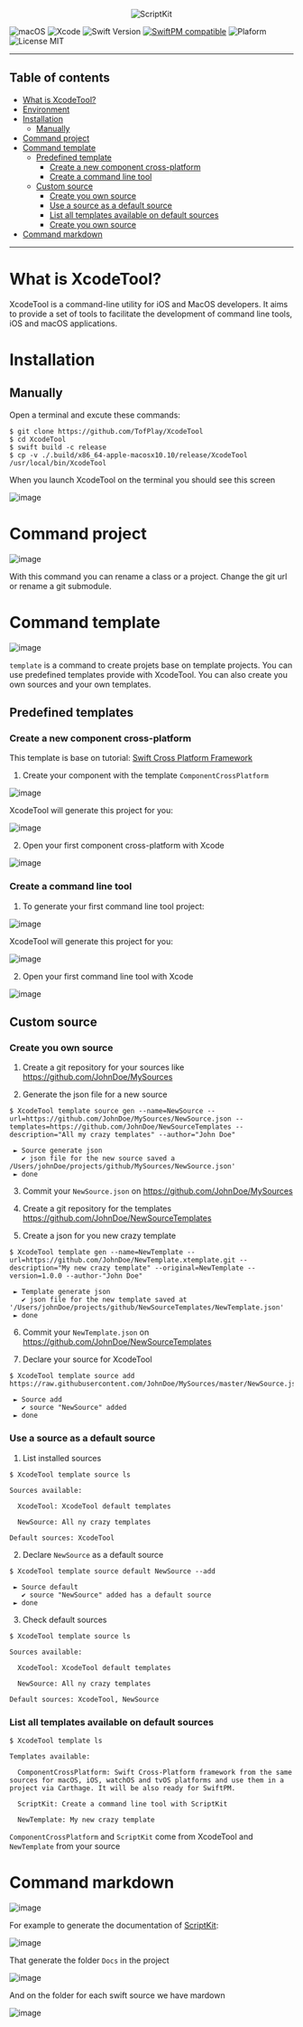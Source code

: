 <p align="center">
    <img src="https://user-images.githubusercontent.com/1082222/27725873-94b4bf92-5d78-11e7-834c-536dfc682007.png" alt="ScriptKit" />
</p>


![macOS](https://img.shields.io/badge/macOS-10.12.6-6193DF.svg)
![Xcode](https://img.shields.io/badge/Xcode-9.0%20beta%205-6193DF.svg)
![Swift Version](https://img.shields.io/badge/Swift-4.0-orange.svg) 
[![SwiftPM compatible](https://img.shields.io/badge/SwiftPM-compatible-brightgreen.svg)](https://github.com/apple/swift-package-manager) 
![Plaform](https://img.shields.io/badge/Platform-macOS-lightgrey.svg)
![License MIT](https://img.shields.io/badge/License-MIT-lightgrey.svg) 

---

## Table of contents

* [What is XcodeTool?](#what-is-xcodetool)
* [Environment](#environment)
* [Installation](#installation)
  * [Manually](#manually)
* [Command project](#command-project)
* [Command template](#command-template)
  * [Predefined template](#predefined-templates)
    * [Create a new component cross-platform](#create-a-new-component-cross-platform)
    * [Create a command line tool](#create-a-command-line-tool)
  * [Custom source](#custom-source)
    * [Create you own source](#create-you-own-source)
    * [Use a source as a default source](#use-a-source-as-a-default-source)
    * [List all templates available on default sources](#list-all-templates-available-on-default-sources)
    * [Create you own source]()
* [Command markdown](#command-markdown)

---

# What is XcodeTool?

XcodeTool is a command-line utility for iOS and MacOS developers. It aims to provide a set of tools to facilitate the development of command line tools, iOS and macOS applications.

# Installation 

## Manually

Open a terminal and excute these commands:
```
$ git clone https://github.com/TofPlay/XcodeTool 
$ cd XcodeTool
$ swift build -c release 
$ cp -v ./.build/x86_64-apple-macosx10.10/release/XcodeTool  /usr/local/bin/XcodeTool
```

When you launch XcodeTool on the terminal you should see this screen

![image](https://user-images.githubusercontent.com/1082222/29222154-a3d50aa8-7ec1-11e7-931e-00e46cd1189a.png)

# Command project

![image](https://user-images.githubusercontent.com/1082222/29222610-80edca32-7ec3-11e7-87bb-9cc9e3de15fe.png)

With this command you can rename a class or a project. Change the git url or rename a git submodule.

# Command template

![image](https://user-images.githubusercontent.com/1082222/27759376-cc0c1bae-5e2f-11e7-843b-80680183f334.png)

`template` is a command to create projets base on template projects. 
You can use predefined templates provide with XcodeTool. You can also create you own sources and your own templates.

## Predefined templates

### Create a new component cross-platform

This template is base on tutorial: [Swift Cross Platform Framework](https://github.com/TofPlay/SwiftCrossPlatformFramework)

1. Create your component with the template `ComponentCrossPlatform`

![image](https://user-images.githubusercontent.com/1082222/27759520-ef3b1fa0-5e32-11e7-9682-0587c9618e4b.png)

XcodeTool will generate this project for you:

![image](https://user-images.githubusercontent.com/1082222/27770435-13626b06-5f3f-11e7-8eaf-dbd0860369d6.png)

2. Open your first component cross-platform with Xcode

![image](https://user-images.githubusercontent.com/1082222/27770423-d28803ac-5f3e-11e7-9186-b8e1ffa08492.png)

### Create a command line tool

1. To generate your first command line tool project:

![image](https://user-images.githubusercontent.com/1082222/27724091-73f510c0-5d70-11e7-83d7-4432e690cbaf.png)

XcodeTool will generate this project for you:

![image](https://user-images.githubusercontent.com/1082222/27724973-9288ac46-5d74-11e7-8d8a-b630a7c92187.png)

2. Open your first command line tool with Xcode

![image](https://user-images.githubusercontent.com/1082222/27725251-be0f3ac8-5d75-11e7-8923-adeec5b8cade.png) 


## Custom source

### Create you own source

1. Create a git repository for your sources like https://github.com/JohnDoe/MySources

2. Generate the json file for a new source

```
$ XcodeTool template source gen --name=NewSource --url=https://github.com/JohnDoe/MySources/NewSource.json --templates=https://github.com/JohnDoe/NewSourceTemplates --description="All my crazy templates" --author="John Doe"

 ► Source generate json
   ✔︎ json file for the new source saved a /Users/johnDoe/projects/github/MySources/NewSource.json'
 ► done
 ```

3. Commit your `NewSource.json` on https://github.com/JohnDoe/MySources

4. Create a git repository for the templates https://github.com/JohnDoe/NewSourceTemplates

5. Create a json for you new crazy template

```
$ XcodeTool template gen --name=NewTemplate --url=https://github.com/JohnDoe/NewTemplate.xtemplate.git --description="My new crazy template" --original=NewTemplate --version=1.0.0 --author-"John Doe"

 ► Template generate json
   ✔︎ json file for the new template saved at '/Users/johnDoe/projects/github/NewSourceTemplates/NewTemplate.json'
 ► done
```

6. Commit your `NewTemplate.json` on https://github.com/JohnDoe/NewSourceTemplates

7. Declare your source for XcodeTool

```
$ XcodeTool template source add https://raw.githubusercontent.com/JohnDoe/MySources/master/NewSource.json

 ► Source add
   ✔︎ source "NewSource" added
 ► done
```

### Use a source as a default source

1. List installed sources

```
$ XcodeTool template source ls

Sources available:

  XcodeTool: XcodeTool default templates

  NewSource: All ny crazy templates

Default sources: XcodeTool
```

2. Declare `NewSource` as a default source

```
$ XcodeTool template source default NewSource --add

 ► Source default
   ✔︎ source "NewSource" added has a default source
 ► done
```
3. Check default sources

```
$ XcodeTool template source ls

Sources available:

  XcodeTool: XcodeTool default templates

  NewSource: All ny crazy templates

Default sources: XcodeTool, NewSource
```

### List all templates available on default sources

```
$ XcodeTool template ls

Templates available:

  ComponentCrossPlatform: Swift Cross-Platform framework from the same sources for macOS, iOS, watchOS and tvOS platforms and use them in a project via Carthage. It will be also ready for SwiftPM.

  ScriptKit: Create a command line tool with ScriptKit
  
  NewTemplate: My new crazy template
```

`ComponentCrossPlatform` and `ScriptKit` come from XcodeTool and `NewTemplate` from your source

# Command markdown

![image](https://user-images.githubusercontent.com/1082222/27764630-09373216-5e9e-11e7-844f-47b3f52726fc.png)

For example to generate the documentation of [ScriptKit](https://github.com/TofPlay/ScriptKit/tree/master/Docs):

![image](https://user-images.githubusercontent.com/1082222/27764668-fce85c46-5e9e-11e7-95ca-6c4b8d713721.png)

That generate the folder `Docs` in the project

![image](https://user-images.githubusercontent.com/1082222/27764678-4f688afe-5e9f-11e7-8167-4b98a5536923.png)

And on the folder for each swift source we have mardown

![image](https://user-images.githubusercontent.com/1082222/27764685-8f654f2a-5e9f-11e7-946f-1ae41901f3ea.png)
